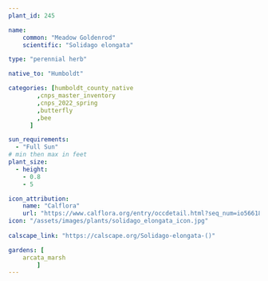 ```yaml
---
plant_id: 245 

name: 
    common: "Meadow Goldenrod" 
    scientific: "Solidago elongata"  

type: "perennial herb"

native_to: "Humboldt"

categories: [humboldt_county_native
        ,cnps_master_inventory
        ,cnps_2022_spring
        ,butterfly
        ,bee
      ]

sun_requirements:
  - "Full Sun"
# min then max in feet
plant_size:
  - height: 
    - 0.8 
    - 5 

icon_attribution: 
    name: "Calflora"
    url: "https://www.calflora.org/entry/occdetail.html?seq_num=io56618"
icon: "/assets/images/plants/solidago_elongata_icon.jpg"
 
calscape_link: "https://calscape.org/Solidago-elongata-()"

gardens: [
    arcata_marsh
        ]
---
```









